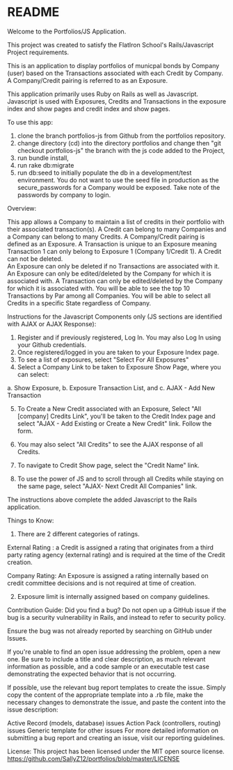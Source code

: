 
# README

Welcome to the Portfolios/JS Application.

This project was created to satisfy the FlatIron School's Rails/Javascript Project requirements.

This is an application to display portfolios of municpal bonds by Company (user) based on the Transactions associated with each Credit by Company.  A Company/Credit pairing is referred to as an Exposure.

This application primarily uses Ruby on Rails as well as Javascript.  Javascript is used with Exposures, Credits and Transactions in the exposure index and show pages and credit index and show pages.

To use this app:

1. clone the branch portfolios-js from Github from the portfolios repository.
2. change directory (cd) into the directory portfolios and change then "git checkout portfolios-js" the branch with the js code added to the Project,
3. run bundle install,
4. run rake db:migrate
5. run db:seed to initially populate the db in a development/test environment.  You do not want to use the seed file in production as the secure_passwords for a Company would be exposed. Take note of the passwords by company to login.


Overview:

This app allows a Company to maintain a list of credits in their portfolio with their associated transaction(s).
A Credit can belong to many Companies and a Company can belong to many Credits.
A Company/Credit pairing is defined as an Exposure.
A Transaction is unique to an Exposure meaning Transaction 1 can only belong to Exposure 1 (Company 1/Credit 1).
A Credit can not be deleted.  
An Exposure can only be deleted if no Transactions are associated with it.
An Exposure can only be edited/deleted by the Company for which it is associated with.
A Transaction can only be edited/deleted by the Company for which it is associated with.
You will be able to see the top 10 Transactions by Par among all Companies.
You will be able to select all Credits in a specific State regardless of Company.

Instructions for the Javascript Components only (JS sections are identified with AJAX or AJAX Response):

1. Register and if previously registered, Log In.  You may also Log In using your Github credentials.
2. Once registered/logged in you are taken to your Exposure Index page.
3. To see a list of exposures, select "Select For All Exposures"
4. Select a Company Link to be taken to Exposure Show Page, where you can select:

  a. Show Exposure,
  b. Exposure Transaction List, and
  c. AJAX - Add New Transaction

5. To Create a New Credit associated with an Exposure, Select "All [company] Credits Link", you'll be taken to the Credit Index page and select "AJAX - Add Existing or Create a New Credit" link.  Follow the form.

6. You may also select "All Credits" to see the AJAX response of all Credits.
7. To navigate to Credit Show page, select the "Credit Name" link.
8. To use the power of JS and to scroll through all Credits while staying on the same page, select "AJAX- Next Credit All Companies" link.  

The instructions above complete the added Javascript to the Rails application.


Things to Know:
1. There are 2 different categories of ratings.  

  External Rating : a Credit is assigned a rating that originates from a third party rating agency (external rating) and is required at the time of the Credit creation.  

  Company Rating: An Exposure is assigned a rating internally based on credit committee decisions and is not required at time of creation.

2. Exposure limit is internally assigned based on company guidelines.


Contribution Guide:
Did you find a bug?
Do not open up a GitHub issue if the bug is a security vulnerability in Rails, and instead to refer to security policy.

Ensure the bug was not already reported by searching on GitHub under Issues.

If you're unable to find an open issue addressing the problem, open a new one. Be sure to include a title and clear description, as much relevant information as possible, and a code sample or an executable test case demonstrating the expected behavior that is not occurring.

If possible, use the relevant bug report templates to create the issue. Simply copy the content of the appropriate template into a .rb file, make the necessary changes to demonstrate the issue, and paste the content into the issue description:

Active Record (models, database) issues
Action Pack (controllers, routing) issues
Generic template for other issues
For more detailed information on submitting a bug report and creating an issue, visit our reporting guidelines.


License:
This project has been licensed under the MIT open source license.
https://github.com/SallyZ12/portfolios/blob/master/LICENSE
